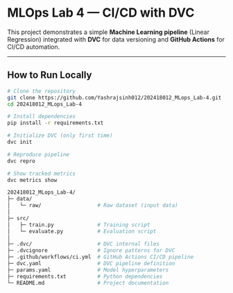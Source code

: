 # MLOps Lab 4 — CI/CD with DVC

This project demonstrates a simple **Machine Learning pipeline** (Linear Regression) integrated with **DVC** for data versioning and **GitHub Actions** for CI/CD automation.  


---

## How to Run Locally
```bash
# Clone the repository
git clone https://github.com/Yashrajsinh012/202418012_MLops_Lab-4.git
cd 202418012_MLops_Lab-4

# Install dependencies
pip install -r requirements.txt

# Initialize DVC (only first time)
dvc init

# Reproduce pipeline
dvc repro

# Show tracked metrics
dvc metrics show

202418012_MLops_Lab-4/
├─ data/
│   └─ raw/                  # Raw dataset (input data)
│
├─ src/
│   ├─ train.py              # Training script
│   └─ evaluate.py           # Evaluation script
│
├─ .dvc/                     # DVC internal files
├─ .dvcignore                # Ignore patterns for DVC
├─ .github/workflows/ci.yml  # GitHub Actions CI/CD pipeline
├─ dvc.yaml                  # DVC pipeline definition
├─ params.yaml               # Model hyperparameters
├─ requirements.txt          # Python dependencies
└─ README.md                 # Project documentation

